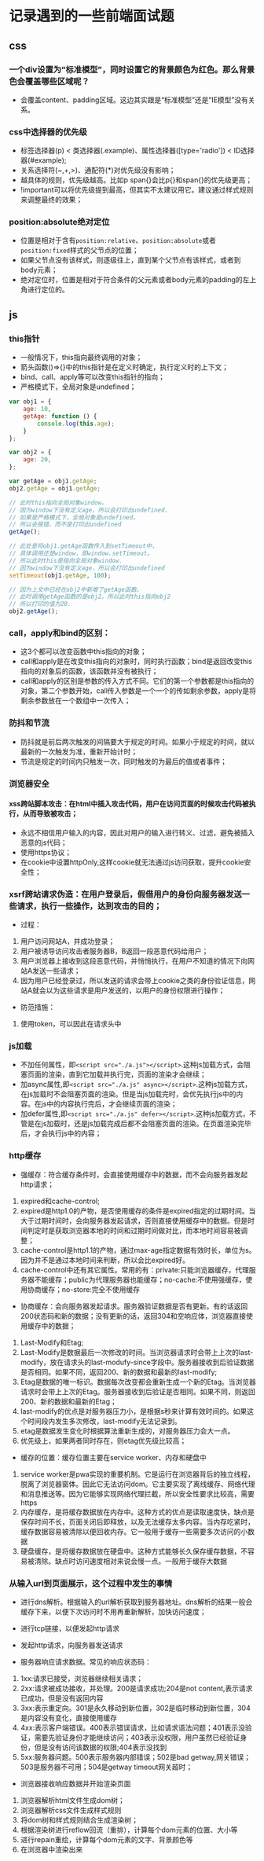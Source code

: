 # 记录遇到的一些前端面试题
## css
### 一个div设置为“标准模型”，同时设置它的背景颜色为红色。那么背景色会覆盖哪些区域呢？
- 会覆盖content、padding区域。这边其实跟是“标准模型”还是“IE模型”没有关系。

### css中选择器的优先级
- 标签选择器(p) < 类选择器(.example)、属性选择器([type='radio']) < ID选择器(#example);
- 关系选择符(~,+,>)、通配符(*)对优先级没有影响；
- 越具体的规则，优先级越高。比如p span{}会比p{}和span{}的优先级更高；
- !important可以将优先级提到最高，但其实不太建议用它。建议通过样式规则来调整最终的效果；

### position:absolute绝对定位
- 位置是相对于含有`position:relative`、`position:absolute`或者`position:fixed`样式的父节点的位置；
- 如果父节点没有该样式，则逐级往上，直到某个父节点有该样式，或者到body元素；
- 绝对定位时，位置是相对于符合条件的父元素或者body元素的padding的左上角进行定位的。

## js
### this指针
- 一般情况下，this指向最终调用的对象；
- 箭头函数()=>{}中的this指针是在定义时确定，执行定义时的上下文；
- bind、call、apply等可以改变this指针的指向；
- 严格模式下，全局对象是undefined；
```js
var obj1 = {
    age: 10,
    getAge: function () {
        console.log(this.age);
    }
};

var obj2 = {
    age: 20,
};

var getAge = obj1.getAge;
obj2.getAge = obj1.getAge;

// 此时this指向全局对象window。
// 因为window下没有定义age，所以会打印出undefined.
// 如果是严格模式下，全局对象是undefined，
// 所以会报错，而不是打印出undefined
getAge();

// 此处是将obj1.getAge函数传入到setTimeout中，
// 具体调用还是window，即window.setTimeout。
// 所以此时this是指向全局对象window.
// 因为window下没有定义age，所以会打印出undefined
setTimeout(obj1.getAge, 100);

// 因为上文中已经在obj2中新增了getAge函数。
// 此时调用getAge函数的是obj2。所以此时this指向obj2
// 所以打印的值为20.
obj2.getAge();
```

### call，apply和bind的区别：
- 这3个都可以改变函数中this指向的对象；
- call和apply是在改变this指向的对象时，同时执行函数；bind是返回改变this指向的对象后的函数，该函数并没有被执行；
- call和apply的区别是参数的传入方式不同。它们的第一个参数都是this指向的对象，第二个参数开始，call传入参数是一个一个的传如剩余参数，apply是将剩余参数放在一个数组中一次传入；

### 防抖和节流
- 防抖就是前后两次触发的间隔要大于规定的时间。如果小于规定的时间，就以最新的一次触发为准，重新开始计时；
- 节流是规定的时间内只触发一次，同时触发的为最后的值或者事件；

### 浏览器安全
#### xss跨站脚本攻击：在html中插入攻击代码，用户在访问页面的时候攻击代码被执行，从而导致被攻击；
- 永远不相信用户输入的内容，因此对用户的输入进行转义、过滤，避免被插入恶意的js代码；
- 使用https协议；
- 在cookie中设置httpOnly,这样cookie就无法通过js访问获取，提升cookie安全性；

### xsrf跨站请求伪造：在用户登录后，假借用户的身份向服务器发送一些请求，执行一些操作，达到攻击的目的；
- 过程：
1. 用户访问网站A，并成功登录；
2. 用户被诱导访问攻击者服务器B，B返回一段恶意代码给用户；
3. 用户浏览器上接收到这段恶意代码，并悄悄执行，在用户不知道的情况下向网站A发送一些请求；
4. 因为用户已经登录过，所以发送的请求会带上cookie之类的身份验证信息，网站A就会以为这些请求是用户发送的，以用户的身份权限进行操作；
- 防范措施：
1. 使用token，可以因此在请求头中

### js加载
- 不加任何属性，即`<script src="./a.js"></script>`.这种js加载方式，会阻塞页面的渲染，直到它加载并执行完，页面的渲染才会继续；
- 加async属性,即`<script src="./a.js" async></script>`.这种js加载方式，在js加载时不会阻塞页面的渲染。但是当js加载完时，会优先执行js中的内容。在js中的内容执行完后，才会继续页面的渲染；
- 加defer属性,即`<script src="./a.js" defer></script>`.这种js加载方式，不管是在js加载时，还是js加载完成后都不会阻塞页面的渲染。在页面渲染完毕后，才会执行js中的内容；

### http缓存
- 强缓存：符合缓存条件时，会直接使用缓存中的数据，而不会向服务器发起http请求；
1. expired和cache-control;
2. expired是http1.0的产物，是否使用缓存的条件是expired指定的过期时间。当大于过期时间时，会向服务器发起请求，否则直接使用缓存中的数据。但是时间判定时是获取浏览器本地的时间和过期时间做对比，而本地时间容易被调整；
3. cache-control是http1.1的产物，通过max-age指定数据有效时长，单位为s。因为并不是通过本地时间来判断，所以会比expired好。
4. cache-control中还有其它属性。常用的有：private:只能浏览器缓存，代理服务器不能缓存；public为代理服务器也能缓存；no-cache:不使用强缓存，使用协商缓存；no-store:完全不使用缓存

- 协商缓存：会向服务器发起请求。服务器验证数据是否有更新。有的话返回200状态码和新的数据；没有更新的话，返回304和空响应体，浏览器直接使用缓存中的数据；
1. Last-Modify和Etag;
2. Last-Modify是数据最后一次修改的时间。当浏览器请求时会带上上次的last-modify，放在请求头的last-modufy-since字段中。服务器接收到后验证数据是否相同。如果不同，返回200、新的数据和最新的last-modify;
3. Etag是数据的唯一标识。数据每次改变都会重新生成一个新的Etag。当浏览器请求时会带上上次的Etag。服务器接收到后验证是否相同。如果不同，则返回200、新的数据和最新的Etag；
4. last-modify的优点是对服务器压力小，是根据s秒来计算有效时间的。如果这个时间段内发生多次修改，last-modify无法记录到。
5. etag是数据发生变化时根据算法重新生成的，对服务器压力会大一点。
6. 优先级上，如果两者同时存在，则etag优先级比较高；

- 缓存的位置：缓存位置主要在service worker、内存和硬盘中
1. service worker是pwa实现的重要机制。它是运行在浏览器背后的独立线程，脱离了浏览器窗体。因此它无法访问dom。它主要实现了离线缓存、网络代理和消息推送等。因为它能够实现网络代理拦截，所以安全性要求比较高，需要https
2. 内存缓存，是将缓存数据放在内存中。这种方式的优点是读取速度快，缺点是保存时间不长，页面关闭后即释放，以及无法缓存太多内容。当内存吃紧时，缓存数据容易被清除以便回收内存。它一般用于缓存一些需要多次访问的小数据
3. 硬盘缓存，是将缓存数据放在硬盘中。这种方式能够长久保存缓存数据，不容易被清除。缺点时访问速度相对来说会慢一点。一般用于缓存大数据

### 从输入url到页面展示，这个过程中发生的事情
- 进行dns解析。根据输入的url解析获取到服务器地址。dns解析的结果一般会缓存下来，以便下次访问时不用再重新解析，加快访问速度；

- 进行tcp链接，以便发起http请求

- 发起http请求，向服务器发送请求

- 服务器响应请求数据。常见的响应状态码：
1. 1xx:请求已接受，浏览器继续相关请求；
2. 2xx:请求被成功接收，并处理。200是请求成功;204是not content,表示请求已成功，但是没有返回内容
3. 3xx:表示重定向。301是永久移动到新位置，302是临时移动到新位置，304是内容没有变化，直接使用缓存
4. 4xx:表示客户端错误。400表示错误请求，比如请求语法问题；401表示没验证，需要先验证身份才能继续访问；403表示没权限，用户虽然已经验证身份，但是没有访问该数据的权限;404表示没找到
5. 5xx:服务器问题。500表示服务器内部错误；502是bad getway,网关错误；503是服务器不可用；504是getway timeout网关超时；

- 浏览器接收响应数据并开始渲染页面
1. 浏览器解析html文件生成dom树；
2. 浏览器解析css文件生成样式规则
3. 将dom树和样式规则结合生成渲染树；
4. 根据渲染树进行reflow回流（重排），计算每个dom元素的位置、大小等
5. 进行repain重绘，计算每个dom元素的文字、背景颜色等
6. 在浏览器中渲染出来
